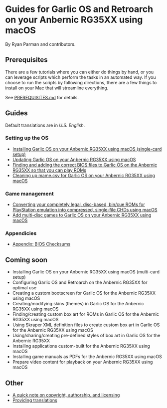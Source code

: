 # Guides for Garlic OS and Retroarch on your Anbernic RG35XX using macOS

By Ryan Parman and contributors.

## Prerequisites

There are a few tutorials where you can either do things by hand, or you can leverage scripts which perform the tasks in an automated way. If you choose to run the scripts by following directions, there are a few things to install on your Mac that will streamline everything.

See [PREREQUISITES.md](PREREQUISITES.md) for details.

## Guides

Default translations are in _U.S. English_.

### Setting up the OS

* [Installing Garlic OS on your Anbernic RG35XX using macOS (single-card setup)](docs/installing-garlicos-single-card.en_us.md)
* [Updating Garlic OS on your Anbernic RG35XX using macOS](docs/updating-garlicos.en_us.md)
* [Finding and adding the correct BIOS files to Garlic OS on the Anbernic RG35XX so that you can play ROMs](docs/bios-garlicos-retroarch.en_us.md)
* [Cleaning up mame.csv for Garlic OS on your Anbernic RG35XX using macOS](docs/mame-csv-garlicos-macos.en_us.md)

### Game management

* [Converting your completely legal, disc-based, bin/cue ROMs for PlayStation emulation into compressed, single-file CHDs using macOS](docs/bin-cue-chd.en_us.md)
* [Add multi-disc games to Garlic OS on your Anbernic RG35XX using macOS](docs/multi-disc-games-garlicos.en_us.md)

### Appendicies

* [Appendix: BIOS Checksums](docs/BIOS_CHECKSUMS.md)

## Coming soon

* Installing Garlic OS on your Anbernic RG35XX using macOS (multi-card setup)
* Configuring Garlic OS and Retroarch on the Anbernic RG35XX for optimal use
* Creating a custom bootscreen for Garlic OS for the Anbernic RG35XX using macOS
* Creating/modifying skins (themes) in Garlic OS for the Anbernic RG35XX using macOS
* Finding/creating custom box art for ROMs in Garlic OS for the Anbernic RG35XX using macOS
* Using Skraper XML definition files to create custom box art in Garlic OS for the Anbernic RG35XX using macOS
* Using/sharing/creating pre-defined styles of box art in Garlic OS for the Anbernic RG35XX
* Installing applications custom-built for the Anbernic RG35XX using macOS
* Installing game manuals as PDFs for the Anbernic RG35XX using macOS
* Prepare video content for playback on your Anbernic RG35XX using macOS

## Other

* [A quick note on copyright, authorship, and licensing](QUICK_NOTE_ON_COPYRIGHT_AUTHORSHIP_LICENSING.md)
* [Providing translations](PROVIDING_TRANSLATIONS.md)
